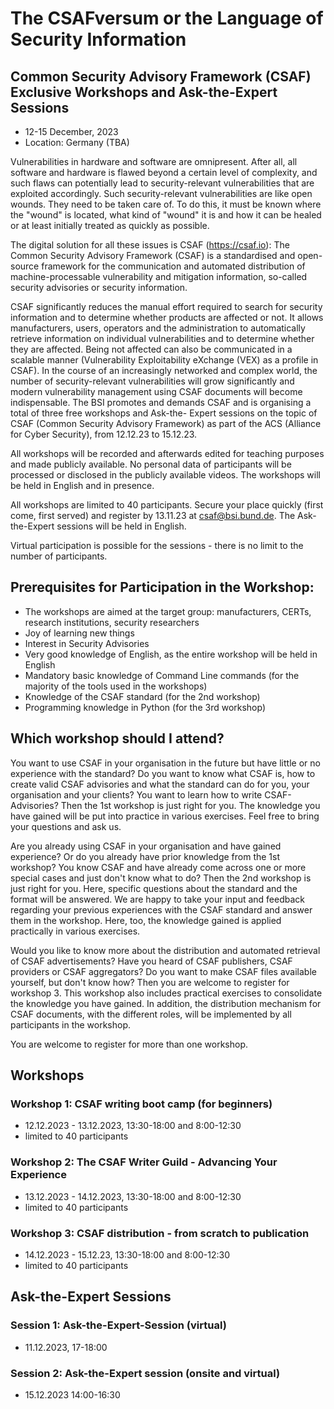 # The CSAFversum or the Language of Security Information

## Common Security Advisory Framework (CSAF) Exclusive Workshops and Ask-the-Expert Sessions 

- 12-15 December, 2023
- Location: Germany (TBA)

Vulnerabilities in hardware and software are omnipresent. After all, all software and hardware is flawed beyond a certain level of complexity, and such flaws can potentially lead to security-relevant vulnerabilities that are exploited accordingly. Such security-relevant vulnerabilities are like open wounds. They need to be taken care of. To do this, it must be known where the "wound" is located, what kind of "wound" it is and how it can be healed or at least initially treated as quickly as possible. 

The digital solution for all these issues is CSAF (https://csaf.io): The Common Security Advisory Framework (CSAF) is a standardised and open-source framework for the communication and automated distribution of machine-processable vulnerability and mitigation information, so-called security advisories or security information. 

CSAF significantly reduces the manual effort required to search for security information and to determine whether products are affected or not. It allows manufacturers, users, operators and the administration to automatically retrieve information on individual vulnerabilities and to determine whether they are affected. Being not affected can also be communicated in a scalable manner (Vulnerability Exploitability eXchange (VEX) as a profile in CSAF). In the course of an increasingly networked and complex world, the number of security-relevant vulnerabilities will grow significantly and modern vulnerability management using CSAF documents will become indispensable. The BSI promotes and demands CSAF and is organising a total of three free workshops and Ask-the- Expert sessions on the topic of CSAF (Common Security Advisory Framework) as part of the ACS (Alliance for Cyber Security), from 12.12.23 to 15.12.23. 

All workshops will be recorded and afterwards edited for teaching purposes and made publicly available. No personal data of participants will be processed or disclosed in the publicly available videos. The workshops will be held in English and in presence. 

All workshops are limited to 40 participants. Secure your place quickly (first come, first served) and register by 13.11.23 at csaf@bsi.bund.de. The Ask-the-Expert sessions will be held in English. 

Virtual participation is possible for the sessions - there is no limit to the number of participants.

## Prerequisites for Participation in the Workshop:
- The workshops are aimed at the target group: manufacturers, CERTs, research institutions,
security researchers
- Joy of learning new things
- Interest in Security Advisories
- Very good knowledge of English, as the entire workshop will be held in English
- Mandatory basic knowledge of Command Line commands (for the majority of the tools used in the workshops)
- Knowledge of the CSAF standard (for the 2nd workshop)
- Programming knowledge in Python (for the 3rd workshop)


## Which workshop should I attend?
You want to use CSAF in your organisation in the future but have little or no experience with the standard? Do you want to know what CSAF is, how to create valid CSAF advisories and what the standard can do for you, your organisation and your clients? You want to learn how to write CSAF-Advisories? Then the 1st workshop is just right for you. The knowledge you have gained will be put into practice in various exercises. Feel free to bring your questions and ask us.

Are you already using CSAF in your organisation and have gained experience? Or do you already have prior knowledge from the 1st workshop? You know CSAF and have already come across one or more special cases and just don't know what to do? Then the 2nd workshop is just right for you. Here, specific questions about the standard and the format will be answered. We are happy to take your input and feedback regarding your previous experiences with the CSAF standard and answer them in the workshop. Here, too, the knowledge gained is applied practically in various exercises.

Would you like to know more about the distribution and automated retrieval of CSAF advertisements? Have you heard of CSAF publishers, CSAF providers or CSAF aggregators? Do you want to make CSAF files available yourself, but don't know how? Then you are welcome to register for workshop 3. This workshop also includes practical exercises to consolidate the knowledge you have gained. In addition, the distribution mechanism for CSAF documents, with the different roles, will be implemented by all participants in the workshop.

You are welcome to register for more than one workshop.

## Workshops
### Workshop 1: CSAF writing boot camp (for beginners)
- 12.12.2023 - 13.12.2023, 13:30-18:00 and 8:00-12:30
- limited to 40 participants

### Workshop 2: The CSAF Writer Guild - Advancing Your Experience
- 13.12.2023 - 14.12.2023, 13:30-18:00 and 8:00-12:30
- limited to 40 participants

### Workshop 3: CSAF distribution - from scratch to publication
- 14.12.2023 - 15.12.23, 13:30-18:00 and 8:00-12:30
- limited to 40 participants

## Ask-the-Expert Sessions
### Session 1: Ask-the-Expert-Session (virtual)
- 11.12.2023, 17-18:00

### Session 2: Ask-the-Expert session (onsite and virtual)
- 15.12.2023 14:00-16:30
